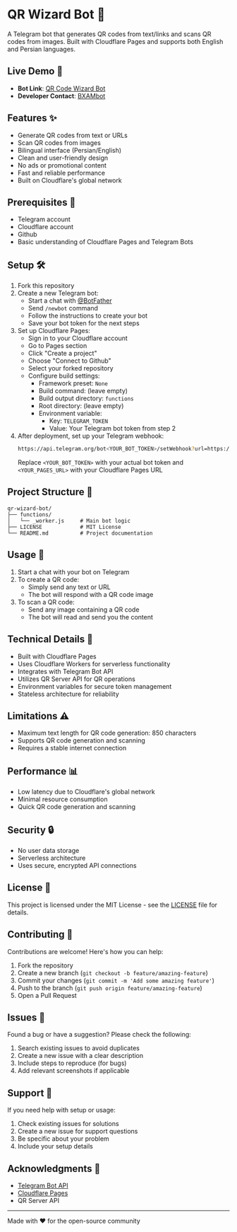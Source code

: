 # QR Wizard Bot 🤖

A Telegram bot that generates QR codes from text/links and scans QR codes from images. Built with Cloudflare Pages and supports both English and Persian languages.

## Live Demo 🚀

- **Bot Link**: [QR Code Wizard Bot](https://t.me/QRCWizardbot)
- **Developer Contact**: [BXAMbot](https://t.me/BXAMbot)

## Features ✨

- Generate QR codes from text or URLs
- Scan QR codes from images
- Bilingual interface (Persian/English)
- Clean and user-friendly design
- No ads or promotional content
- Fast and reliable performance
- Built on Cloudflare's global network

## Prerequisites 🧰

- Telegram account
- Cloudflare account
- Github
- Basic understanding of Cloudflare Pages and Telegram Bots

## Setup 🛠

1. Fork this repository
2. Create a new Telegram bot:
   - Start a chat with [@BotFather](https://t.me/botfather)
   - Send `/newbot` command
   - Follow the instructions to create your bot
   - Save your bot token for the next steps
3. Set up Cloudflare Pages:
   - Sign in to your Cloudflare account
   - Go to Pages section
   - Click "Create a project"
   - Choose "Connect to Github"
   - Select your forked repository
   - Configure build settings:
     - Framework preset: `None`
     - Build command: (leave empty)
     - Build output directory: `functions`
     - Root directory: (leave empty)
     - Environment variable:
       - Key: `TELEGRAM_TOKEN`
       - Value: Your Telegram bot token from step 2
4. After deployment, set up your Telegram webhook:
   ```bash
   https://api.telegram.org/bot<YOUR_BOT_TOKEN>/setWebhook?url=https://<YOUR_PAGES_URL>
   ```
   Replace `<YOUR_BOT_TOKEN>` with your actual bot token and `<YOUR_PAGES_URL>` with your Cloudflare Pages URL

## Project Structure 📁

```
qr-wizard-bot/
├── functions/
│   └── _worker.js     # Main bot logic
├── LICENSE            # MIT License
└── README.md          # Project documentation
```

## Usage 📝

1. Start a chat with your bot on Telegram
2. To create a QR code:
   - Simply send any text or URL
   - The bot will respond with a QR code image
3. To scan a QR code:
   - Send any image containing a QR code
   - The bot will read and send you the content

## Technical Details 🔧

- Built with Cloudflare Pages
- Uses Cloudflare Workers for serverless functionality
- Integrates with Telegram Bot API
- Utilizes QR Server API for QR operations
- Environment variables for secure token management
- Stateless architecture for reliability

## Limitations ⚠️

- Maximum text length for QR code generation: 850 characters
- Supports QR code generation and scanning
- Requires a stable internet connection

## Performance 📊

- Low latency due to Cloudflare's global network
- Minimal resource consumption
- Quick QR code generation and scanning

## Security 🔒

- No user data storage
- Serverless architecture
- Uses secure, encrypted API connections

## License 📄

This project is licensed under the MIT License - see the [LICENSE](LICENSE) file for details.

## Contributing 🤝

Contributions are welcome! Here's how you can help:

1. Fork the repository
2. Create a new branch (`git checkout -b feature/amazing-feature`)
3. Commit your changes (`git commit -m 'Add some amazing feature'`)
4. Push to the branch (`git push origin feature/amazing-feature`)
5. Open a Pull Request

## Issues 🐛

Found a bug or have a suggestion? Please check the following:

1. Search existing issues to avoid duplicates
2. Create a new issue with a clear description
3. Include steps to reproduce (for bugs)
4. Add relevant screenshots if applicable

## Support 💬

If you need help with setup or usage:

1. Check existing issues for solutions
2. Create a new issue for support questions
3. Be specific about your problem
4. Include your setup details

## Acknowledgments 🙏

- [Telegram Bot API](https://core.telegram.org/bots/api)
- [Cloudflare Pages](https://pages.cloudflare.com/)
- QR Server API

---

Made with ❤️ for the open-source community